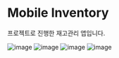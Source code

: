# Mobile Inventory

프로젝트로 진행한 재고관리 앱입니다.


![image](https://user-images.githubusercontent.com/92561389/187358187-cbb81686-8e68-4d9f-9ea8-81a4768acc7a.png)
![image](https://user-images.githubusercontent.com/92561389/187358223-5e080d54-3bb7-4ea8-87ff-85881e214951.png)
![image](https://user-images.githubusercontent.com/92561389/187358238-24b8e286-9c0c-494b-8f1e-cceeea8a6b6a.png)
![image](https://user-images.githubusercontent.com/92561389/187358259-b34b1706-2e8b-4403-8cc4-3f921a6c2b2b.png)
